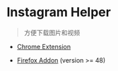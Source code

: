 # Instagram Helper

> 方便下载图片和视频

+ [Chrome Extension](https://chrome.google.com/webstore/detail/instagram-helper/albdnahmanonkmhoamgfjbjgbjabbiid)

+ [Firefox Addon](https://addons.mozilla.org/zh-CN/firefox/addon/instagram-helper) (version >= 48)
